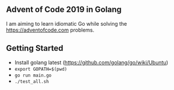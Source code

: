 ## Advent of Code 2019 in Golang

I am aiming to learn idiomatic Go while solving the https://adventofcode.com problems.

## Getting Started

- Install golang latest (https://github.com/golang/go/wiki/Ubuntu)
- `export GOPATH=$(pwd)`
- `go run main.go`
- `./test_all.sh`
